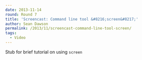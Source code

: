 ```yaml
---
date: 2013-11-14
round: Round 7
title: 'Screencast: Command line tool &#8216;screen&#8217;'
author: Sean Dawson
permalink: /2013/11/screencast-command-line-tool-screen/
tags:
  - Video
---
```

Stub for brief tutorial on using `screen`
